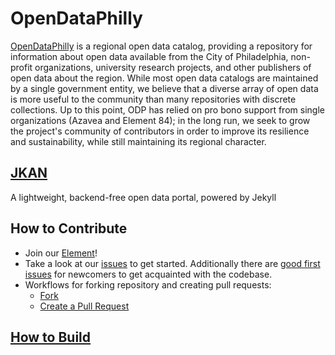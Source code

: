 # OpenDataPhilly

[OpenDataPhilly](https://opendataphilly.org/) is a regional open data catalog, providing a repository for information about open data available from the City of Philadelphia, non-profit organizations, university research projects, and other publishers of open data about the region.
While most open data catalogs are maintained by a single government entity, we believe that a diverse array of open data is more useful to the community than many repositories with discrete collections. Up to this point, ODP has relied on pro bono support from single organizations (Azavea and Element 84); in the long run, we seek to grow the project's community of contributors in order to improve its resilience and sustainability, while still maintaining its regional character.


## [JKAN](https://github.com/timwis/jkan)
A lightweight, backend-free open data portal, powered by Jekyll

## How to Contribute
- Join our [Element](https://matrix.to/#/#opendataphilly:matrix.org)!
- Take a look at our [issues](https://github.com/azavea/opendataphilly-jkan/issues) to get started. Additionally there are [good first issues](https://github.com/azavea/opendataphilly-jkan/issues?q=is%3Aissue+is%3Aopen+label%3A%22good+first+issue%22) for newcomers to get acquainted with the codebase.
- Workflows for forking repository and creating pull requests:
    - [Fork](https://docs.github.com/en/get-started/quickstart/fork-a-repo#forking-a-repository)
    - [Create a Pull Request](https://docs.github.com/en/pull-requests/collaborating-with-pull-requests/proposing-changes-to-your-work-with-pull-requests/creating-a-pull-request-from-a-fork)

## [How to Build](docs/running-locally.md)

